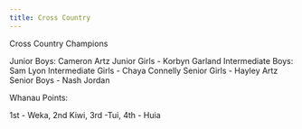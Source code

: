 ```yaml
---
title: Cross Country
---
```

Cross Country Champions
 
Junior Boys: Cameron Artz
Junior Girls - Korbyn Garland
Intermediate Boys: Sam Lyon
Intermediate Girls - Chaya Connelly 
Senior Girls - Hayley Artz
Senior Boys - Nash Jordan
 
Whanau Points: 

 
1st - Weka, 2nd Kiwi, 3rd -Tui, 4th - Huia
